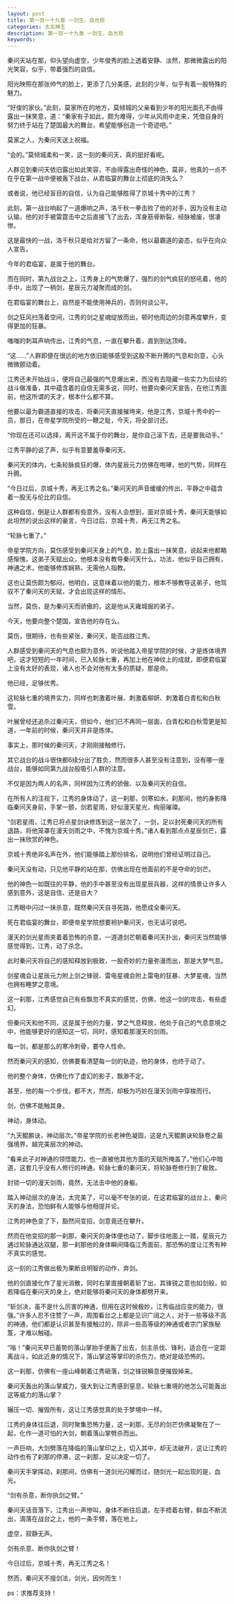 ```yaml
---
layout: post
title: 第一百一十九章 一剑生、血光现
categories: 太古神王
description: 第一百一十九章 一剑生、血光现
keywords:
---
```


秦问天站在那，仰头望向虚空，少年俊秀的脸上透着安静、淡然，那微微露出的阳光笑容，似乎，带着强烈的自信。

阳光映照在那张帅气的脸上，更添了几分美感，此刻的少年，似乎有着一股特殊的魅力。

“好俊的家伙。”此刻，莫家所在的地方，莫倾城的父亲看到少年的阳光面孔不由得露出一抹笑意，道：“秦家有子如此，颇为难得，少年从风雨中走来，凭借自身的努力终于站在了楚国最大的舞台，希望能够创造一个奇迹吧。”

莫家之人，为秦问天送上祝福。

“会的。”莫倾城柔和一笑，这一刻的秦问天，真的挺好看呢。

人群见到秦问天依旧露出如此笑容，不由得露出奇怪的神色，莫非，他真的一点不在乎在第一战中便被轰下战台，从君临宴的舞台上彻底的消失么？

或者说，他已经盲目的自信，认为自己能够胜得了京城十秀中的江秀？

此刻，第一战台响起了一道爆响之声，洛千秋一拳击败了他的对手，因为没有主动认输，他的对手被雷霆击中之后直接飞了出去，浑身筋骨断裂，经脉被废，很凄惨。

这是最快的一战，洛千秋只是给对方留了一条命，他以最霸道的姿态，似乎在向众人宣告。

今年的君临宴，是属于他的舞台。

而在同时，第九战台之上，江秀身上的气势爆了，强烈的剑气疯狂的怒吼着，他的手中，出现了一柄剑，星辰元力凝聚而成的剑。

在君临宴的舞台上，自然是不能使用神兵的，否则何谈公平。

剑之狂风扫荡着空间，江秀的剑之星魂绽放而出，顿时他周边的剑意再度攀升，变得更加的狂暴。

嗤嗤的刺耳声响传出，江秀的气息，一直在攀升着，直到到达顶峰。

“这……”人群即便在很远的地方依旧能够感受到这股不断升腾的气息和剑意，心头微微颤动着。

江秀还未开始战斗，便将自己最强的气息爆出来，而没有去隐藏一些实力为后续的战斗做准备，其中蕴含着的自信无需多说，同时，他要向秦问天宣告，在他江秀面前，他这所谓的天才，根本什么都不算。

他要以最为霸道直接的攻击，将秦问天直接摧垮来，他是江秀，京城十秀中的一员，那日，在帝星学院所受的一鞭之耻，今天，将全部讨还。

“你现在还可以选择，离开这不属于你的舞台，是你自己滚下去，还是要我动手。”

江秀平静的说了声，似乎有意要羞辱秦问天。

秦问天的体内，七条轮脉疯狂的爆，体内星辰元力仿佛在咆哮，他的气势，同样在升腾。

“今日过后，京城十秀，再无江秀之名。”秦问天的声音缓缓的传出，平静之中蕴含着一股无与伦比的自信。

这种自信，倒是让人群都有些意外，没有人会想到，面对京城十秀，秦问天能够如此坦然的说出这样的豪言，今日过后，京城十秀，再无江秀之名。

“轮脉七重了。”

帝星学院方向，莫伤感受到秦问天身上的气息，脸上露出一抹笑意，说起来他都略感惭愧，这弟子天赋出众，他根本没有教导秦问天什么，功法，他似乎自己拥有，神通之术，他能够修炼娴熟，无需他人指教。

这也让莫伤颇为郁闷，他明白，这意味着以他的能力，根本不够教导这弟子，他驾驭不了秦问天的天赋，才会出现这样的情形。

当然，莫伤，是为秦问天而骄傲的，这是他从天雍城掘的弟子。

今天，他要向整个楚国，宣告他的存在么。

莫伤，很期待，也有些紧张，秦问天，能否战胜江秀。

人群感受到秦问天的气息也颇为意外，听说他踏入帝星学院的时候，才是炼体境界吧，这才短短的一年时间，已入轮脉七重，再加上他在神纹上的成就，即便君临宴上没有太好的表现，诸人也不会对他有太多的质疑，那是命。

他已经，足够优秀。

这轮脉七重的境界实力，同样也刺激着叶展、刺激着柳妍、刺激着白青松和白秋雪。

叶展曾经还追杀过秦问天，但如今，他们已不再同一层面，白青松和白秋雪更是知道，一年前的时候，秦问天并非是炼体。

事实上，那时候的秦问天，才刚刚接触修行。

其它战台的战斗很快都6续分出了胜负，然而很多人甚至没有注意到，没有哪一座战台，能够如同第九战台般吸引人群的注意。

不仅是因为两人的名声，同样因为江秀的骄傲、以及秦问天的自信。

在所有人的注视下，江秀的身体动了，这一刹那，剑寒如水，刹那间，他的身影降临秦问天身前，手掌一颤，剑若星雨，好似漫天星光，绚丽璀璨。

“剑若星雨，江秀已将点星剑诀修炼到这一层次了，一剑，足以封死秦问天的所有退路，将他笼罩在漫天剑雨之中，不愧为京城十秀。”诸人看到那点点星辰剑芒，露出一抹欣赏的神色。

京城十秀绝非名声在外，他们能够踏上那份排名，说明他们曾经证明过自己。

秦问天没有动，只见他平静的站在那，仿佛出现在他面前的不是夺命的剑芒。

他的神色一如既往的平静，他的手中甚至没有出现星辰兵器，这样的情景让许多人感到意外，这是自信、还是自大？

江秀眼中闪过一抹杀意，既然秦问天自寻死路，他愿成全秦问天。

死在君临宴的舞台，即便帝星学院想要袒护秦问天，也无话可说吧。

漫天的剑光星雨夹着着恐怖的杀意，一道道剑芒朝着秦问天扑出，秦问天当然能够感觉得到，江秀，动了杀念。

此时秦问天将自己的感知释放到极致，一股奇妙的力量弥漫而出，那是大梦气息。

剑星魂会让星辰元力附上剑之锋锐、雷电星魂会附上雷电的狂暴、大梦星魂，当然也拥有睡梦之意境。

这一刹那，江秀感觉自己有些飘忽不真实的感觉，仿佛，他这一剑的攻击，有些虚幻。

但秦问天和他不同，这是属于他的力量，梦之气息释放，他处于自己的气息意境之中，他能够更好的感知这一切，同时，感知着那漫天的剑雨。

每一剑，都是那么的寒冷刺骨，要夺人性命。

然而秦问天的感知，仿佛要看清楚每一剑的轨迹，他的身体，也终于动了。

他的整个身体，仿佛化作了虚幻的影子，飘渺不定。

甚至，他的每一个步伐，都不大，然而，却极为巧妙在漫天剑雨中穿梭而行。

剑，仿佛不能触其身。

神动，身体动。

“九天鲲鹏诀，神动层次。”帝星学院的长老神色凝固，这是九天鲲鹏诀轮脉卷之最强境界，越完美层次的神动。

“看来此子对神通的领悟能力，也一直被他其他方面的天赋所掩盖了。”他们心中暗道，这套几乎没有人修行的神通，轮脉七重的秦问天，将轮脉卷修行到了极致。

封锁一切的漫天剑雨，竟然，无法击中他的身躯。

踏入神动层次的身法，太完美了，可以毫不夸张的说，在这君临宴的战台上，秦问天的身法，恐怕鲜有人能够与他相提并论。

江秀的神色变了下，豁然间变招，剑意竟还在攀升。

然而在他变招的那一刹那，秦问天的身体便也动了，脚步往地面上一踏，星辰元力通过轮脉通达双腿，那一刹那他的身体瞬间降临江秀面前，那恐怖的度让江秀有种不真实的感觉。

这一刻的江秀做出极为果断且明智的动作，弃剑。

他的剑直接化作了星光消散，同时右掌直接朝着斩了出，其锋锐之意也如剑般，如若降临在秦问天的身上，绝对能够将秦问天的身体都劈开来。

“斩剑决，虽不是什么厉害的神通，但用在这时候极妙，江秀临战应变的能力，很强。”许多人忍不住赞了一声，周围看台之上都是见识广阔之人，对于一些等级不高的神通，他们都是认识甚至有接触过的，除非一些高等级的神通或者宗门家族秘笈，才难以触碰。

“嗡！”秦问天早已蓄势的落山掌抬手便轰了出去，剑主杀伐、锋利，适合在一定距离战斗，如此近身的情况下，落山掌这等掌印的杀伤力，绝对是级恐怖的。

这一刹那，仿佛有一座山峰朝着江秀砸落，剑之锋锐瞬息便摧毁掉来。

秦问天轰出的落山掌威力，强大到让江秀感到窒息，轮脉七重境的他怎么可能轰出这等威力的落山掌？

辗压一切、摧毁所有，这让江秀感觉真的处于梦境中一样。

江秀的身体往后退，同时聚集恐怖力量，这一刹那，无尽的剑芒仿佛凝聚在了一起，化作一道可怕的大剑，朝着落山掌劈杀而出。

一声巨响，大剑劈落在降临的落山掌印之上，切入其中，却无法破开，这让江秀的动作也有了刹那的停滞，这一刹那，足以决定一切了。

秦问天手掌挥动，刹那间，仿佛有一道剑光闪耀而过，随剑光一起出现的是，血光。

“剑有杀意，断你执剑之臂。”

秦问天话音落下，江秀出一声惨叫，身体不断往后退，左手捂着右臂，鲜血不断流出，滴落在战台之上，他的一条手臂，落在地上。

虚空，寂静无声。

剑有杀意、断你执剑之臂！

今日过后，京城十秀，再无江秀之名！

然而，秦问天不擅剑法，剑光，因何而生！

ps：求推荐支持！

